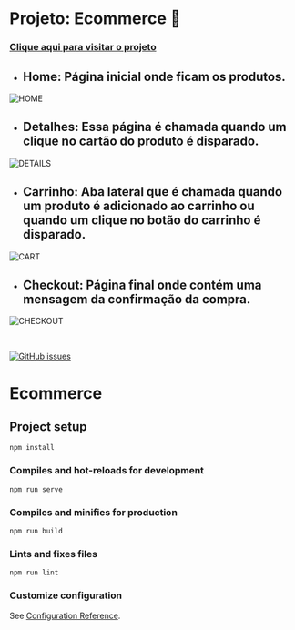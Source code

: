 # Projeto: Ecommerce 🛒

<h3><a href="https://ecommerce-vitorfratti.netlify.app/">Clique aqui para visitar o projeto</a></h3>

- ## Home: Página inicial onde ficam os produtos.

![HOME](https://user-images.githubusercontent.com/91079601/200039675-c59bed82-0cdf-4d88-9c3e-24f559b710df.png)

- ## Detalhes: Essa página é chamada quando um clique no cartão do produto é disparado.

![DETAILS](https://user-images.githubusercontent.com/91079601/197835773-06e01891-7950-4ecb-bc2c-ccf20459729b.png)

- ## Carrinho: Aba lateral que é chamada quando um produto é adicionado ao carrinho ou quando um clique no botão do carrinho é disparado.

![CART](https://user-images.githubusercontent.com/91079601/200039723-8e5d8681-2059-41e9-870a-4eb7a236fbab.png)

- ## Checkout: Página final onde contém uma mensagem da confirmação da compra.

![CHECKOUT](https://user-images.githubusercontent.com/91079601/197836965-a0e8762b-3913-4a07-9629-6fdefa41eb73.png)

<br>

[![GitHub issues](https://img.shields.io/badge/Language-Vue-green)](https://github.com/vitorfratti/Aula-05/issues)

# Ecommerce

## Project setup
```
npm install
```

### Compiles and hot-reloads for development
```
npm run serve
```

### Compiles and minifies for production
```
npm run build
```

### Lints and fixes files
```
npm run lint
```

### Customize configuration
See [Configuration Reference](https://cli.vuejs.org/config/).
